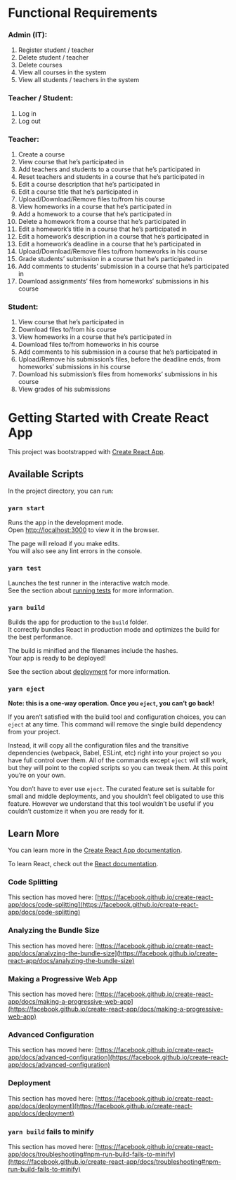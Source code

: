 # Functional Requirements
### Admin (IT):
 1. Register student / teacher
 2. Delete student / teacher
 3. Delete courses
 4. View all courses in the system
 5. View all students / teachers in the system

### Teacher / Student:
1. Log in
2. Log out

### Teacher:
1. Create a course
2. View course that he’s participated in
3. Add teachers and students to a course that he’s participated in
4. Reset teachers and students in a course that he’s participated in
5. Edit a course description that he’s participated in
6. Edit a course title that he’s participated in
7. Upload/Download/Remove files to/from his course
8. View homeworks in a course that he’s participated in
9. Add a homework to a course that he’s participated in
10. Delete a homework from a course that he’s participated in
11. Edit a homework’s title in a course that he’s participated in
12. Edit a homework’s description in a course that he’s participated in
13. Edit a homework’s deadline in a course that he’s participated in
14. Upload/Download/Remove files to/from homeworks in his course
15. Grade students’ submission in a course that he’s participated in
16. Add comments to students’ submission in a course that he’s participated in
17. Download assignments’ files from homeworks’ submissions in his course

### Student:
1. View course that he’s participated in
2. Download files to/from his course
3. View homeworks in a course that he’s participated in
4. Download files to/from homeworks in his course
5. Add comments to his submission in a course that he’s participated in
6. Upload/Remove his submission’s files, before the deadline ends, from homeworks’ submissions in his course
7. Download his submission’s files from homeworks’ submissions in his course
8. View grades of his submissions

# Getting Started with Create React App

This project was bootstrapped with [Create React App](https://github.com/facebook/create-react-app).

## Available Scripts

In the project directory, you can run:

### `yarn start`

Runs the app in the development mode.\
Open [http://localhost:3000](http://localhost:3000) to view it in the browser.

The page will reload if you make edits.\
You will also see any lint errors in the console.

### `yarn test`

Launches the test runner in the interactive watch mode.\
See the section about [running tests](https://facebook.github.io/create-react-app/docs/running-tests) for more information.

### `yarn build`

Builds the app for production to the `build` folder.\
It correctly bundles React in production mode and optimizes the build for the best performance.

The build is minified and the filenames include the hashes.\
Your app is ready to be deployed!

See the section about [deployment](https://facebook.github.io/create-react-app/docs/deployment) for more information.

### `yarn eject`

**Note: this is a one-way operation. Once you `eject`, you can’t go back!**

If you aren’t satisfied with the build tool and configuration choices, you can `eject` at any time. This command will remove the single build dependency from your project.

Instead, it will copy all the configuration files and the transitive dependencies (webpack, Babel, ESLint, etc) right into your project so you have full control over them. All of the commands except `eject` will still work, but they will point to the copied scripts so you can tweak them. At this point you’re on your own.

You don’t have to ever use `eject`. The curated feature set is suitable for small and middle deployments, and you shouldn’t feel obligated to use this feature. However we understand that this tool wouldn’t be useful if you couldn’t customize it when you are ready for it.

## Learn More

You can learn more in the [Create React App documentation](https://facebook.github.io/create-react-app/docs/getting-started).

To learn React, check out the [React documentation](https://reactjs.org/).

### Code Splitting

This section has moved here: [https://facebook.github.io/create-react-app/docs/code-splitting](https://facebook.github.io/create-react-app/docs/code-splitting)

### Analyzing the Bundle Size

This section has moved here: [https://facebook.github.io/create-react-app/docs/analyzing-the-bundle-size](https://facebook.github.io/create-react-app/docs/analyzing-the-bundle-size)

### Making a Progressive Web App

This section has moved here: [https://facebook.github.io/create-react-app/docs/making-a-progressive-web-app](https://facebook.github.io/create-react-app/docs/making-a-progressive-web-app)

### Advanced Configuration

This section has moved here: [https://facebook.github.io/create-react-app/docs/advanced-configuration](https://facebook.github.io/create-react-app/docs/advanced-configuration)

### Deployment

This section has moved here: [https://facebook.github.io/create-react-app/docs/deployment](https://facebook.github.io/create-react-app/docs/deployment)

### `yarn build` fails to minify

This section has moved here: [https://facebook.github.io/create-react-app/docs/troubleshooting#npm-run-build-fails-to-minify](https://facebook.github.io/create-react-app/docs/troubleshooting#npm-run-build-fails-to-minify)
